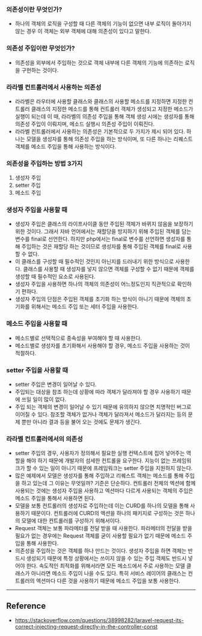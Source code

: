 ### 의존성이란 무엇인가?
- 하나의 객체의 로직을 구성할 때 다른 객체의 기능이 없으면 내부 로직이 돌아가지 않는 경우 이 객체는 외부 객체에 대해 의존성이 있다고 말한다.

### 의존성 주입이란 무엇인가?
- 의존성을 외부에서 주입하는 것으로 객체 내부에 다른 객체의 기능에 의존하는 로직을 구현하는 것이다. 

### 라라벨 컨트롤러에서 사용하는 의존성
- 라라벨은 라우터에 사용할 클래스와 클래스의 사용할 메소드를 지정하면 지정한 컨트롤러 클래스의 지정한 메소드를 통해 컨트롤러 객체가 생성되고 지정한 메소드가 실행이 되는데 이 때, 라라벨의 의존성 주입을 통해 객체 생성 시에는 생성자를 통해 의존성 주입이 이뤄지며, 메소드 실행시 의존성 주입이 이뤄진다.
- 라라벨 컨트롤러에서 사용하는 의존성은 기본적으로 두 가지가 제시 되어 있다. 하나는 모델을 생성자를 통해 의존성 주입을 하는 방식이며, 또 다른 하나는 리퀘스트 객체를 메소드 주입을 통해 사용하는 방식이다. 

### 의존성을 주입하는 방법 3가지
1. 생성자 주입
2. setter 주입
3. 메소드 주입

### 생성자 주입을 사용할 때
- 생성자 주입은 클래스의 라이프사이클 동안 주입된 객체가 바뀌지 않음을 보장하기 위한 것이다. 그래서 자바 언어에서는 재할당을 방지하기 위해 주입된 객체를 담는 변수를 final로 선언한다. 하지만 php에서는 final로 변수를 선언하면 생성자를 통해 주입하는 것은 재할당 하는 것이므로 생성자를 통해 주입된 객체를 final로 사용할 수 없다.
- 이 클래스를 구성할 때 필수적인 것인지 아닌지를 드러내기 위한 방식으로 사용한다. 클래스를 사용할 때 생성자를 넣지 않으면 객체를 구성할 수 없기 때문에 객체를 생성할 때 필수적인 요소로 사용된다.
- 생성자 주입을 사용하면 하나의 객체의 의존성이 어느정도인지 직관적으로 확인하기 편하다.
- 생성자 주입의 단점은 주입된 객체를 초기화 하는 방식이 아니기 때문에 객체의 초기화를 위해서는 메소드 주입 또는 세터 주입을 사용한다.

### 메소드 주입을 사용할 때
- 메소드별로 선택적으로 종속성을 부여해야 할 때 사용한다.
- 메소드별로 생성자를 초기화해서 사용해야 할 경우, 메소드 주입을 사용하는 것이 적절하다. 

### setter 주입을 사용할 때
- setter 주입은 변경이 일어날 수 있다.
- 주입되는 대상을 참조 하는데 상황에 따라 객체가 달라져야 할 경우 사용하기 때문에 쓰일 일이 많이 없다.
- 주입 되는 객체의 변경이 일어날 수 있기 때문에 유의하지 않으면 치명적인 버그로 이어질 수 있다. 참조할 객체가 없거나 객체가 달라져서 메소드가 달라지는 등의 문제 뿐만 아니라 결과 등을 불어 오는 것에도 문제가 생긴다.

### 라라벨 컨트롤러에서의 의존성
- setter 주입의 경우, 사용자가 정의해서 필요한 실행 컨텍스트에 집어 넣어주는 역할을 해야 하기 때문에 개발자의 섬세한 컨트롤을 요구한다. 지능이 없는 프레임워크가 할 수 있는 일이 아니기 때문에 프레임워크는 setter 주입을 지원하지 않는다.
- 많은 예제에서 모델은 생성자를 통해 주입하고 리퀘스트 객체는 메소드를 통해 주입을 하고 있는데 그 이유는 무엇일까? 기준은 단순하다. 컨트롤러 전체의 엑션에 함께 사용되는 것에는 생성자 주입을 사용하고 엑션마다 다르게 사용되는 객체의 주입은 메소드 주입을 통해서 사용하면 된다. 
- 모델을 보통 컨트롤러의 생성자로 주입하는데 이는 CURD를 하나의 모델을 통해 사용하기 때문이다. 컨트롤러에 CURD의 엑션을 하나의 패키지로 구성하는 것은 하나의 모델에 대한 컨트롤러를 구성하기 위해서이다.
- Request 객체는 보통 파라메터를 전달 받을 때 사용한다. 파라메터의 전달을 받을 필요가 없는 경우에는 Request 객체를 굳이 사용할 필요가 없기 때문에 메소드 주입을 통해 사용한다.
- 의존성을 주입하는 것은 객체를 하나 만드는 것이다. 생성자 주입을 하면 객체는 반드시 생성되기 때문에 특정 상황에서는 쓰이지 않을 수 있는 주입 객체도 반드시 넣어야 한다. 속도적인 최적화를 위해서라면 모든 메소드에서 주로 사용하는 모델 클래스가 아니라면 메소드 주입이 나을 수도 있다. 특히 서비스 레이어의 클래스는 컨트롤러의 엑션마다 다른 것을 사용하기 때문에 메소드 주입을 보통 사용한다.




---

## Reference
- https://stackoverflow.com/questions/38998282/laravel-request-its-correct-injecting-request-directly-in-the-controller-const
